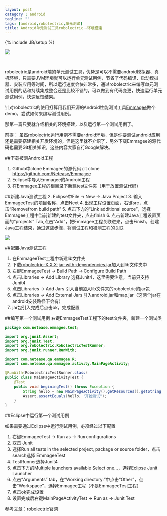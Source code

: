```yaml
---
layout: post
category : android
tagline: ""
tags: [android,robolectric,单元测试]
title: Android单元测试工具robolectric--环境搭建
---
```

{% include JB/setup %}


![](http://www.yaco.cc/uploadfile//2011051021/201105102137403208.jpg)


<br>

robolectric是android端的单元测试工具，优势是可以不需要android模拟器、真机环境，只需要JVM环境就可以运行单元测试用例，节省了代码编译、启动模拟器、安装应用等时间，所以运行速度会快非常多，通过robolectric来编写单元测试用例的话和持续集成整合还是比较不错的，可以做到有代码变更，快速运行单元测试用例，快速反馈结果。


针对robolectric的使用打算用我们开源的Android性能测试工具[Emmagee][1]做个demo，尝试如何来编写测试用例。


那第一篇只要就介绍相关的环境搭建，以及运行第一个测试用例了。

<!--more-->

前提：
虽然robolectric运行用例不需要android环境，但是你要测试android应用还是需要搭建相关开发环境的，但是这里就不介绍了，另外下载Emmagee的源代码也需要Git相关知识，这些内容大家自行Google解决。

##下载被测Android工程
1. Github中clone Emmagee的源代码
   	git clone https://github.com/Netease/Emmagee
2. Eclipse中导入Emmagee的Android工程
3. 在Emmagee工程的根目录下新建test文件夹（用于放置测试代码）

##新建Java测试工程
2. Eclipse中File -> New -> Java Project
3. 输入EmmageeTest的项目名称，点击Next
4. 出现工程设置页面，右键src，点击“Removefrom build path”
5. 点击下方的“Link additional source”，选择Emmagee工程中当前新建的test文件夹，点击finish
6. 点击新建Java工程设置页面的“projects” Tab,点击“Add”，把Emmagee工程关联进来，点击Finish，创建Java工程结束，通过这些步骤，将测试工程和被测工程的关联

![](http://kongqingyun.me/assets/images/1.png)

##配置Java测试工程
1. 在EmmageeTest工程中新建lib文件夹
2. 下载[robolectric-X.X.X-jar-with-dependencies.jar](http://robolectric.org/download/)加入到lib文件夹中
3. 右键EmmageeTest -> Build Path -> Configure Build Path
4. 点击Libraries -> Add Library 选择Junit4，这里需要注意，当前只支持Junit4
5. 点击Libraries -> Add Jars 引入当前加入lib文件夹的robolectric的jar包
6. 点击Libraries -> Add External Jars 引入android.jar和map.jar（这两个jar在android安装路径下会有）
7. jar包引入完成后点击ok，完成配置

##编写第一个测试用例
右键EmmageeTest工程下的test文件夹，新建一个测试类

```java
package com.netease.emmagee.test;

import org.junit.Assert;
import org.junit.Test;
import org.robolectric.RobolectricTestRunner;
import org.junit.runner.RunWith;

import com.netease.qa.emmagee.R;
import com.netease.qa.emmagee.activity.MainPageActivity;

@RunWith(RobolectricTestRunner.class)
public class MainPageActivityTest {
	@Test
	public void beginingTest() throws Exception {
	    String hello = new MainPageActivity().getResources().getString(R.string.bg);
	    Assert.assertEquals(hello, "开始测试");
	}
}

```


##Eclipse中运行第一个测试用例

如果需要通过Eclipse中运行测试用例，必须经过以下配置

1. 右键EmmageeTest -> Run as -> Run configurations
2. 双击 Junit
3. 选择Run all tests in the selected project, package or source folder，点击 search选择 EmmageeTest
4. TestRunner选择Junit4
5. 点击下方的Multiple launchers available Select one…，选择Eclipse Junit Launcher
6. 点击“Arguments” tab，在“Working directory:”中点击“Other”，点击“Workspace”，选择Emmagee工程（不是EmmageeTest工程）
7. 点击ok完成设置
8. 设置完成后右键MainPageActivityTest -> Run as -> Junit Test






  

参考文章：[robolectric](http://robolectric.org/eclipse-quick-start/)官网

  [1]: https://github.com/Netease/Emmagee
  